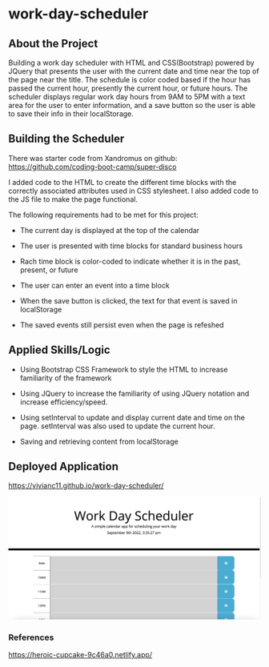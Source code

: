 # work-day-scheduler

## About the Project
Building a work day scheduler with HTML and CSS(Bootstrap) powered by JQuery that presents the user with the current date and time near the top of the page near the title. The schedule is color coded based if the hour has passed the current hour, presently the current hour, or future hours. The scheduler displays regular work day hours from 9AM to 5PM with a text area for the user to enter information, and a save button so the user is able to save their info in their localStorage. 

## Building the Scheduler
There was starter code from Xandromus on github: https://github.com/coding-boot-camp/super-disco

I added code to the HTML to create the different time blocks with the correctly associated attributes used in CSS stylesheet. I also added code to the JS file to make the page functional.

The following requirements had to be met for this project:

- The current day is displayed at the top of the calendar

- The user is presented with time blocks for standard business hours

- Rach time block is color-coded to indicate whether it is in the past, present, or future

- The user can enter an event into a time block

- When the save button is clicked, the text for that event is saved in localStorage

- The saved events still persist even when the page is refeshed

## Applied Skills/Logic
- Using Bootstrap CSS Framework to style the HTML to increase familiarity of the framework

- Using JQuery to increase the familiarity of using JQuery notation and increase efficiency/speed.

- Using setInterval to update and display current date and time on the page. setInterval was also used to update the current hour.

- Saving and retrieving content from localStorage

## Deployed Application
https://vivianc11.github.io/work-day-scheduler/

![image of work day scheduler](./Assets/Screen%20Shot%202022-09-09%20at%203.35.27%20PM.png)

### References
https://heroic-cupcake-9c46a0.netlify.app/